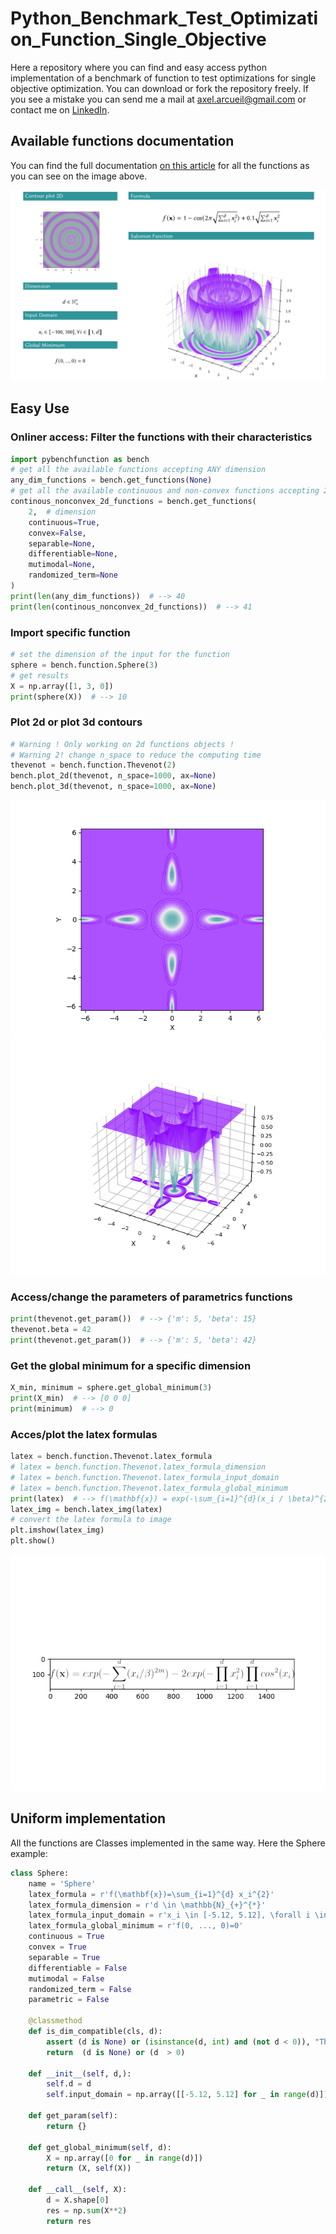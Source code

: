 # Python_Benchmark_Test_Optimization_Function_Single_Objective

Here a repository where you can find and easy access python implementation of a benchmark of function to test optimizations for single objective optimization.
You can download or fork the repository freely. If you see a mistake you can send me a mail at axel.arcueil@gmail.com or contact me on [LinkedIn](https://www.linkedin.com/in/axel-thevenot/).

## Available functions documentation

You can find the full documentation [on this article](linkhere) for all the functions as you can see on the image above. 

![doc_example.png](src/doc_example.png)

## Easy Use

### Onliner access: Filter the functions with their characteristics

```python
import pybenchfunction as bench
# get all the available functions accepting ANY dimension
any_dim_functions = bench.get_functions(None)
# get all the available continuous and non-convex functions accepting 2D
continous_nonconvex_2d_functions = bench.get_functions(
    2,  # dimension
    continuous=True,
    convex=False,
    separable=None,
    differentiable=None,
    mutimodal=None,
    randomized_term=None
)
print(len(any_dim_functions))  # --> 40
print(len(continous_nonconvex_2d_functions))  # --> 41
```

### Import specific function


```python
# set the dimension of the input for the function
sphere = bench.function.Sphere(3)
# get results
X = np.array([1, 3, 0])
print(sphere(X))  # --> 10
```

### Plot 2d or plot 3d contours

```python
# Warning ! Only working on 2d functions objects !
# Warning 2! change n_space to reduce the computing time
thevenot = bench.function.Thevenot(2)
bench.plot_2d(thevenot, n_space=1000, ax=None)
bench.plot_3d(thevenot, n_space=1000, ax=None)
```
![2D_plot.png](src/2D_plot.png)
![3D_plot.png](src/3D_plot.png)

### Access/change the parameters of parametrics functions

```python
print(thevenot.get_param())  # --> {'m': 5, 'beta': 15}
thevenot.beta = 42
print(thevenot.get_param())  # --> {'m': 5, 'beta': 42}
```

### Get the global minimum for a specific dimension

```python
X_min, minimum = sphere.get_global_minimum(3)
print(X_min)  # --> [0 0 0]
print(minimum)  # --> 0
```

### Acces/plot the latex formulas

```python
latex = bench.function.Thevenot.latex_formula
# latex = bench.function.Thevenot.latex_formula_dimension
# latex = bench.function.Thevenot.latex_formula_input_domain
# latex = bench.function.Thevenot.latex_formula_global_minimum
print(latex)  # --> f(\mathbf{x}) = exp(-\sum_{i=1}^{d}(x_i / \beta)^{2m}) - 2exp(-\prod_{i=1}^{d}x_i^2) \prod_{i=1}^{d}cos^ 2(x_i)
latex_img = bench.latex_img(latex)
# convert the latex formula to image
plt.imshow(latex_img)
plt.show()
```
![latex_formula.png](src/latex_formula.png)

## Uniform implementation

All the functions are Classes implemented in the same way. Here the Sphere example:

```python
class Sphere:
    name = 'Sphere'
    latex_formula = r'f(\mathbf{x})=\sum_{i=1}^{d} x_i^{2}'
    latex_formula_dimension = r'd \in \mathbb{N}_{+}^{*}'
    latex_formula_input_domain = r'x_i \in [-5.12, 5.12], \forall i \in \llbracket 1, d\rrbracket'
    latex_formula_global_minimum = r'f(0, ..., 0)=0'
    continuous = True
    convex = True
    separable = True
    differentiable = False
    mutimodal = False
    randomized_term = False
    parametric = False

    @classmethod
    def is_dim_compatible(cls, d):
        assert (d is None) or (isinstance(d, int) and (not d < 0)), "The dimension d must be None or a positive integer"
        return  (d is None) or (d  > 0)

    def __init__(self, d,):
        self.d = d
        self.input_domain = np.array([[-5.12, 5.12] for _ in range(d)])

    def get_param(self):
        return {}

    def get_global_minimum(self, d):
        X = np.array([0 for _ in range(d)])
        return (X, self(X))

    def __call__(self, X):
        d = X.shape[0]
        res = np.sum(X**2)
        return res
```

